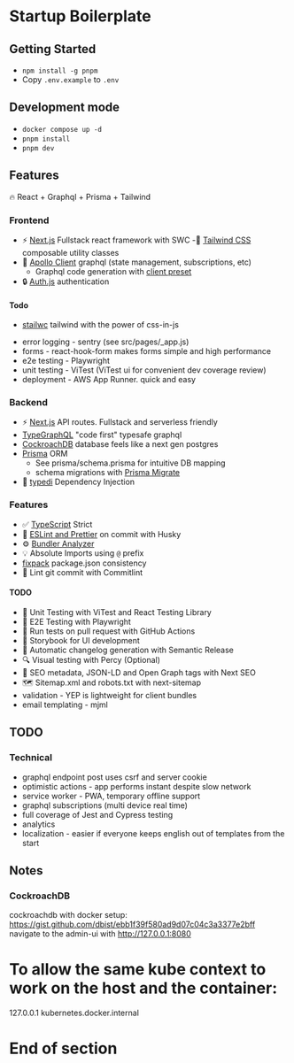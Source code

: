 # Startup Boilerplate

## Getting Started
- `npm install -g pnpm`
- Copy `.env.example` to `.env`

## Development mode
- `docker compose up -d`
- `pnpm install`
- `pnpm dev`

## Features
🔥 React + Graphql + Prisma + Tailwind

### Frontend
- ⚡ [Next.js](https://nextjs.org) Fullstack react framework with SWC
-💎 [Tailwind CSS](https://tailwindcss.com) composable utility classes
- 💖 [Apollo Client](https://www.apollographql.com/docs/react/) graphql (state management, subscriptions, etc)  
  - Graphql code generation with [client preset](https://the-guild.dev/graphql/codegen/plugins/presets/preset-client)
- 🔒 [Auth.js](https://authjs.dev/) authentication  

#### Todo
- [stailwc](https://github.com/arlyon/stailwc) tailwind with the power of css-in-js
* error logging - sentry (see src/pages/_app.js)
* forms - react-hook-form makes forms simple and high performance
* e2e testing - Playwright
* unit testing - ViTest (ViTest ui for convenient dev coverage review)
* deployment - AWS App Runner. quick and easy

### Backend
- ⚡ [Next.js](https://nextjs.org) API routes.  Fullstack and serverless friendly
- [TypeGraphQL](https://typegraphql.com/) "code first" typesafe graphql
- [CockroachDB](https://www.prisma.io/docs/guides/database/cockroachdb) database feels like a next gen postgres
- [Prisma](https://www.prisma.io/) ORM
  - See prisma/schema.prisma for intuitive DB mapping
  - schema migrations with [Prisma Migrate](https://www.prisma.io/docs/concepts/components/prisma-migrate)
- 💉 [typedi](https://docs.typestack.community/typedi/) Dependency Injection

### Features
- ✅ [TypeScript](https://nextjs.org/docs/app/building-your-application/configuring/typescript) Strict
- 📏 [ESLint and Prettier](https://nextjs.org/docs/pages/building-your-application/configuring/eslint#lint-staged) on commit with Husky
- ⚙️ [Bundler Analyzer](https://www.npmjs.com/package/@next/bundle-analyzer)
- 💡 Absolute Imports using `@` prefix
- [fixpack](https://github.com/henrikjoreteg/fixpack) package.json consistency
- 🚓 Lint git commit with Commitlint

#### TODO
- 🦺 Unit Testing with ViTest and React Testing Library
- 🧪 E2E Testing with Playwright
- 👷 Run tests on pull request with GitHub Actions
- 🎉 Storybook for UI development
- 🎁 Automatic changelog generation with Semantic Release
- 🔍 Visual testing with Percy (Optional)
- 🤖 SEO metadata, JSON-LD and Open Graph tags with Next SEO
- 🗺️ Sitemap.xml and robots.txt with next-sitemap
- validation - YEP is lightweight for client bundles
- email templating - mjml



## TODO
### Technical
* graphql endpoint post uses csrf and server cookie
* optimistic actions - app performs instant despite slow network
* service worker - PWA, temporary offline support
* graphql subscriptions (multi device real time)
* full coverage of Jest and Cypress testing
* analytics
* localization - easier if everyone keeps english out of templates from the start


## Notes
### CockroachDB
cockroachdb with docker setup: https://gist.github.com/dbist/ebb1f39f580ad9d07c04c3a3377e2bff
navigate to the admin-ui with http://127.0.0.1:8080

# To allow the same kube context to work on the host and the container:
127.0.0.1	kubernetes.docker.internal
# End of section
